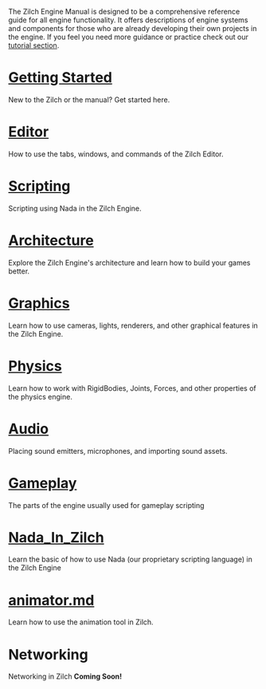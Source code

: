 The Zilch Engine Manual is designed to be a comprehensive reference guide for all engine functionality. It offers descriptions of engine systems and components for those who are already developing their own projects in the engine. If you feel you need more guidance or practice check out our [tutorial section](https://github.com/ZilchEngine/ZilchDocs/blob/master/zilch_editor_documentation/tutorials.md).

 # [Getting Started](https://github.com/ZilchEngine/ZilchDocs/blob/master/getting_started.md)
New to the Zilch or the manual? Get started here. 

 # [Editor ](https://github.com/ZilchEngine/ZilchDocs/blob/master/zilch_editor_documentation/zilchmanual/editor.md)
How to use the tabs, windows, and commands of the Zilch Editor.

 # [Scripting](https://github.com/ZilchEngine/ZilchDocs/blob/master/zilch_editor_documentation/zilchmanual/scripting.md)
Scripting using Nada in the Zilch Engine.

 # [Architecture](https://github.com/ZilchEngine/ZilchDocs/blob/master/zilch_editor_documentation/zilchmanual/architecture.md)
Explore the Zilch Engine's architecture and learn how to build your games better.

 # [Graphics](https://github.com/ZilchEngine/ZilchDocs/blob/master/zilch_editor_documentation/zilchmanual/graphics.md)
Learn how to use cameras, lights, renderers, and other graphical features in the Zilch Engine.

 # [Physics](https://github.com/ZilchEngine/ZilchDocs/blob/master/zilch_editor_documentation/zilchmanual/physics.md)
Learn how to work with RigidBodies, Joints, Forces, and other properties of the physics engine.

 # [Audio](https://github.com/ZilchEngine/ZilchDocs/blob/master/zilch_editor_documentation/zilchmanual/audio.md)
Placing sound emitters, microphones, and importing sound assets.

 # [Gameplay](https://github.com/ZilchEngine/ZilchDocs/blob/master/zilch_editor_documentation/zilchmanual/gameplay.md)
The parts of the engine usually used for gameplay scripting

 # [Nada_In_Zilch](https://github.com/ZilchEngine/ZilchDocs/blob/master/zilch_editor_documentation/zilchmanual/nada_in_zilch.md)
Learn the basic of how to use Nada (our proprietary scripting language) in the Zilch Engine

 # [animator.md](https://github.com/ZilchEngine/ZilchDocs/blob/master/zilch_editor_documentation/zilchmanual/animator.md)
Learn how to use the animation tool in Zilch.

 # Networking
Networking in Zilch **Coming Soon!**
 

 